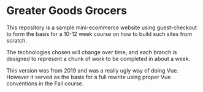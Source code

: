 # Greater Goods Grocers

This repository is a sample mini-ecommerce website 
using guest-checkout to form the basis for a 10-12
week course on how to build such sites from scratch.

The technologies chosen will change over time, 
and each branch is designed to represent a chunk
of work to be completed in about a week.


This version was from 2019 and was a really ugly way of doing Vue.
However it served as the basis for a full rewrite using proper Vue conventions in the Fall course.
